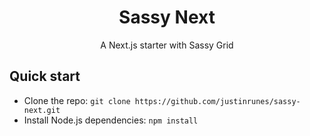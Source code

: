 <h1 align="center">Sassy Next</h1>
<p align="center">
    A Next.js starter with Sassy Grid
</p>

## Quick start
* Clone the repo: `git clone https://github.com/justinrunes/sassy-next.git`
* Install Node.js dependencies: `npm install`